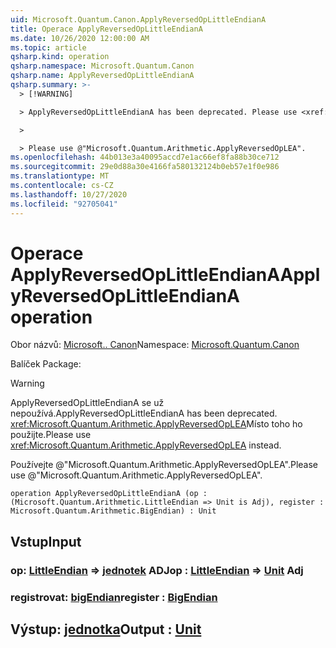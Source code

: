 ```yaml
---
uid: Microsoft.Quantum.Canon.ApplyReversedOpLittleEndianA
title: Operace ApplyReversedOpLittleEndianA
ms.date: 10/26/2020 12:00:00 AM
ms.topic: article
qsharp.kind: operation
qsharp.namespace: Microsoft.Quantum.Canon
qsharp.name: ApplyReversedOpLittleEndianA
qsharp.summary: >-
  > [!WARNING]

  > ApplyReversedOpLittleEndianA has been deprecated. Please use <xref:Microsoft.Quantum.Arithmetic.ApplyReversedOpLEA> instead.

  >

  > Please use @"Microsoft.Quantum.Arithmetic.ApplyReversedOpLEA".
ms.openlocfilehash: 44b013e3a40095accd7e1ac66ef8fa88b30ce712
ms.sourcegitcommit: 29e0d88a30e4166fa580132124b0eb57e1f0e986
ms.translationtype: MT
ms.contentlocale: cs-CZ
ms.lasthandoff: 10/27/2020
ms.locfileid: "92705041"
---
```

# <a name="applyreversedoplittleendiana-operation"></a><span data-ttu-id="72b60-102">Operace ApplyReversedOpLittleEndianA</span><span class="sxs-lookup"><span data-stu-id="72b60-102">ApplyReversedOpLittleEndianA operation</span></span>

<span data-ttu-id="72b60-103">Obor názvů: [Microsoft.. Canon](xref:Microsoft.Quantum.Canon)</span><span class="sxs-lookup"><span data-stu-id="72b60-103">Namespace: [Microsoft.Quantum.Canon](xref:Microsoft.Quantum.Canon)</span></span>

<span data-ttu-id="72b60-104">Balíček [](https://nuget.org/packages/)</span><span class="sxs-lookup"><span data-stu-id="72b60-104">Package: [](https://nuget.org/packages/)</span></span>


> [!WARNING]
> <span data-ttu-id="72b60-105">ApplyReversedOpLittleEndianA se už nepoužívá.</span><span class="sxs-lookup"><span data-stu-id="72b60-105">ApplyReversedOpLittleEndianA has been deprecated.</span></span> <span data-ttu-id="72b60-106"><xref:Microsoft.Quantum.Arithmetic.ApplyReversedOpLEA>Místo toho ho použijte.</span><span class="sxs-lookup"><span data-stu-id="72b60-106">Please use <xref:Microsoft.Quantum.Arithmetic.ApplyReversedOpLEA> instead.</span></span>
>
> <span data-ttu-id="72b60-107">Používejte @"Microsoft.Quantum.Arithmetic.ApplyReversedOpLEA".</span><span class="sxs-lookup"><span data-stu-id="72b60-107">Please use @"Microsoft.Quantum.Arithmetic.ApplyReversedOpLEA".</span></span>



```qsharp
operation ApplyReversedOpLittleEndianA (op : (Microsoft.Quantum.Arithmetic.LittleEndian => Unit is Adj), register : Microsoft.Quantum.Arithmetic.BigEndian) : Unit
```


## <a name="input"></a><span data-ttu-id="72b60-108">Vstup</span><span class="sxs-lookup"><span data-stu-id="72b60-108">Input</span></span>

### <a name="op--littleendian--unit-adj"></a><span data-ttu-id="72b60-109">op: [LittleEndian](xref:Microsoft.Quantum.Arithmetic.LittleEndian) => [jednotek](xref:microsoft.quantum.lang-ref.unit) ADJ</span><span class="sxs-lookup"><span data-stu-id="72b60-109">op : [LittleEndian](xref:Microsoft.Quantum.Arithmetic.LittleEndian) => [Unit](xref:microsoft.quantum.lang-ref.unit) Adj</span></span>




### <a name="register--bigendian"></a><span data-ttu-id="72b60-110">registrovat: [bigEndian](xref:Microsoft.Quantum.Arithmetic.BigEndian)</span><span class="sxs-lookup"><span data-stu-id="72b60-110">register : [BigEndian](xref:Microsoft.Quantum.Arithmetic.BigEndian)</span></span>





## <a name="output--unit"></a><span data-ttu-id="72b60-111">Výstup: [jednotka](xref:microsoft.quantum.lang-ref.unit)</span><span class="sxs-lookup"><span data-stu-id="72b60-111">Output : [Unit](xref:microsoft.quantum.lang-ref.unit)</span></span>

